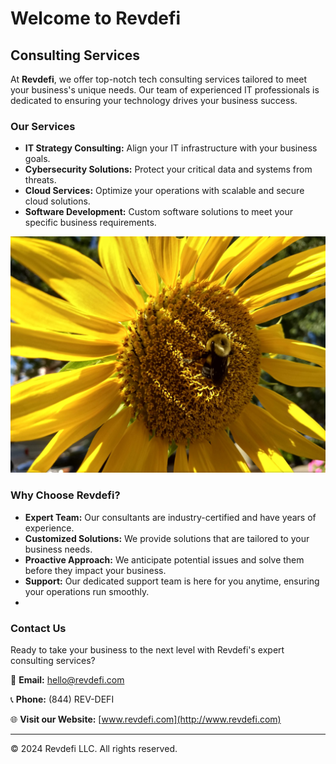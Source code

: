 # Welcome to Revdefi

## Consulting Services

At **Revdefi**, we offer top-notch tech consulting services tailored to meet your business's unique needs. Our team of experienced IT professionals is dedicated to ensuring your technology drives your business success.

### Our Services

- **IT Strategy Consulting:** Align your IT infrastructure with your business goals.
- **Cybersecurity Solutions:** Protect your critical data and systems from threats.
- **Cloud Services:** Optimize your operations with scalable and secure cloud solutions.
- **Software Development:** Custom software solutions to meet your specific business requirements.

![Revdefi Logo](/sunflower.jpg)

### Why Choose Revdefi?

- **Expert Team:** Our consultants are industry-certified and have years of experience.
- **Customized Solutions:** We provide solutions that are tailored to your business needs.
- **Proactive Approach:** We anticipate potential issues and solve them before they impact your business.
- **Support:** Our dedicated support team is here for you anytime, ensuring your operations run smoothly.
-  
### Contact Us

Ready to take your business to the next level with Revdefi's expert consulting services? 

📧 **Email:** [hello@revdefi.com](mailto:hello@revdefi.com)

📞 **Phone:** (844) REV-DEFI

🌐 **Visit our Website:** [www.revdefi.com](http://www.revdefi.com)
 
---

© 2024 Revdefi LLC. All rights reserved.
